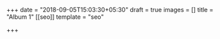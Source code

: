 +++
date = "2018-09-05T15:03:30+05:30"
draft = true
images = []
title = "Album 1"
[[seo]]
template = "seo"

+++
